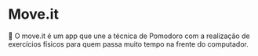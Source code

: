 # Move.it
:nut_and_bolt: O move.it é um app que une a técnica de Pomodoro com a realização de exercícios físicos para quem passa muito tempo na frente do computador.
